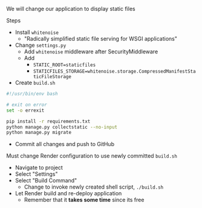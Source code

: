 
We will change our application to display static files

Steps
- Install `whitenoise`
	- "Radically simplified static file serving for WSGI applications"
- Change `settings.py`
	- Add `whitenoise` middleware after SecurityMiddleware
	- Add
		- `STATIC_ROOT=staticfiles`
		- `STATICFILES_STORAGE=whitenoise.storage.CompressedManifestStaticFileStorage`
- Create `build.sh`
```bash
#!/usr/bin/env bash

# exit on error
set -o errexit

pip install -r requirements.txt
python manage.py collectstatic --no-input
python manage.py migrate
```
- Commit all changes and push to GitHub

Must change Render configuration to use newly committed `build.sh`
- Navigate to project
- Select "Settings"
- Select "Build Command"
	- Change to invoke newly created shell script, `./build.sh`
- Let Render build and re-deploy application
	- Remember that it **takes some time** since its free

